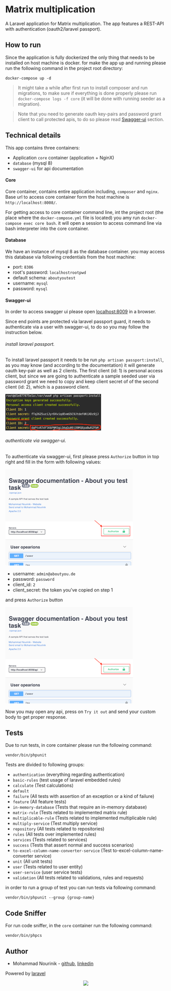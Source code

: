 # Matrix multiplication

A Laravel application for Matrix multiplication. The app features a REST-API with authentication (oauth2/laravel passport).

## How to run

Since the application is fully dockerized the only thing that needs to be installed on host machine is docker.
for make the app up and running please run the following command in the project root directory:

```shell script
docker-compose up -d
```

> It might take a while after first run to install composer and run migrations, to make sure if everything is done
> properly please run `docker-compose logs -f core` (it will be done with running seeder as a migration).

> Note that you need to generate oauth key-pairs and password grant client to call protected apis, to do so please read 
> [Swagger-ui](#swagger-ui) section.

## Technical details

This app contains three containers:

- Application `core` container (application + NginX)
- `database` (mysql 8)
- `swagger-ui` for api documentation

#### Core

Core container, contains entire application including, `composer` and `nginx`. Base url to access core container form 
the host machine is `http://localhost:8008/`.

For getting access to core container command line, int the project root (the place where the `docker-compose.yml` file
is located) you amy run `docker-compose exec core bash`. it will open a session to access command line via bash 
interpreter into the core container.

#### Database

We have an instance of mysql 8 as the database container. you may access this database via following credentials from 
the host machine:

- port: `8306`
- root's password: `localhostrootpwd`
- default schema: `aboutyoutest`
- username: `mysql`
- password: `mysql`

#### Swagger-ui

In order to access swagger ui please open [localhost:8009](http://localhost:8009) in a browser.

Since end points are protected via laravel passport guard, it needs to authenticate via a user with swagger-ui, to do so you may follow the instruction below.

###### install laravel passport. 

To install laravel passport it needs to be run `php artisan passport:install`, 
as you may know (and according to the documentation) it will generate oauth key-pair as well as 2 clients. The first client (id: 1) is personal access client, 
but since we are going to authenticate a sample seeded user via password grant we need to copy and keep client secret of of the second client (id: 2),
which is a password client.

![Passport install](./wiki/images/passport-install.png)

###### authenticate via swagger-ui.

To authenticate via swagger-ui, first please press `Authorize` button in top right and fill in the form with following values:

![Authorize step 1](./wiki/images/authorize-step-1.png)

- username: `admin@aboutyou.de`
- password: `password`
- client_id: `2`
- client_secret: the token you've copied on step 1

and press `Authorize` button

![Authorize step 1](./wiki/images/authorize-step-1.png)

Now you may open any api, press on `Try it out` and send your custom body to get proper response.

## Tests

Due to run tests, in core container please run the following command:

```shell script
vendor/bin/phpunit
```

Tests are divided to following groups:

 - `authentication` (everything regarding authentication)
 - `basic-rules` (test usage of laravel embedded rules)
 - `calculate` (Test calculations)
 - `default`
 - `failure` (All tests with assertion of an exception or a kind of failure)
 - `feature` (All feature tests)
 - `in-memory-database` (Tests that require an in-memory database)
 - `matrix-rule` (Tests related to implemented matrix rule)
 - `multiplicable-rule` (Tests related to implemented multiplicable rule)
 - `multiply-service` (Test multiply service)
 - `repository` (All tests related to repositories)
 - `rules` (All tests over implemented rules)
 - `services` (Tests related to services)
 - `success` (Tests that assert normal and success scenarios)
 - `to-excel-column-name-converter-service` (Test to-excel-column-name-converter service)
 - `unit` (All unit tests)
 - `user` (Tests related to user entity)
 - `user-service` (user service tests)
 - `validation` (All tests related to validations, rules and requests)

in order to run a group of test you can run tests via following command:

```shell script
vendor/bin/phpunit --group {group-name}
```

## Code Sniffer

For run code sniffer, in the `core` container run the following command:

```shell script
vendor/bin/phpcs
```

## Author

- Mohammad Nourinik - [github](https://github.org/enourinick/), [linkedin](https://www.linkedin.com/in/mohammad-nourinik-b7435236/)

Powered by [laravel](https://laravel.com)

<p align="center"><img src="https://res.cloudinary.com/dtfbvvkyp/image/upload/v1566331377/laravel-logolockup-cmyk-red.svg" width="400"></p>
